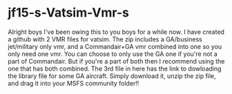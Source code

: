 # jf15-s-Vatsim-Vmr-s
Alright boys I've been owing this to you boys for a while now. I have created a github with 2 VMR files for vatsim. The zip includes a GA/business jet/military only vmr, and a Commandair+GA vmr combined into one so you only need one vmr. You can choose to only use the GA one if you're not a part of Commandair. But if you're a part of both then I recommend using the one that has both combined.
The 3rd file in here has the link to dowloading the library file for some GA aircraft. Simply download it, unzip the zip file, and drag it into your MSFS community folder!!
